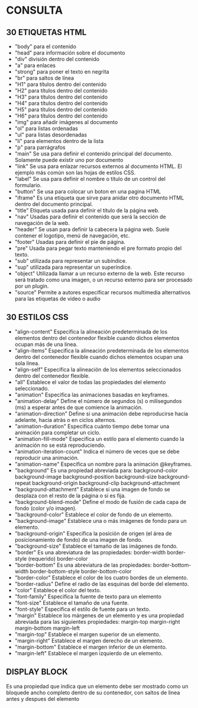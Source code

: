 # CONSULTA
## 30 ETIQUETAS HTML

- "body" para el contenido
- "head" para información sobre el documento
- "div" división dentro del contenido
- "a" para enlaces
- "strong" para poner el texto en negrita
- "br" para saltos de línea
- "H1" para títulos dentro del contenido
- "H2" para títulos dentro del contenido
- "H3" para títulos dentro del contenido
- "H4" para títulos dentro del contenido
- "H5" para títulos dentro del contenido
- "H6" para títulos dentro del contenido
- "img" para añadir imágenes al documento
- "ol" para listas ordenadas
- "ul" para listas desordenadas 
- "li" para elementos dentro de la lista
- "p" para parrágrafos
- "main" Se usa para definir el contenido principal del documento. Solamente puede existir uno por documento
- "link" Se usa para enlazar recursos externos al documento HTML. El ejemplo más común son las hojas de estilos CSS.
- "label" Se usa para definir el nombre o título de un control del formulario. 
- "button" Se usa para colocar un boton en una pagina HTML
- "iframe" Es una etiqueta que sirve para anidar otro documento HTML dentro del documento principal.
- "title" Etiqueta usada para definir el título de la página web.
- "nav" Usadas para definir el contenido que será la sección de navegación de la web.
- "header" Se usan para definir la cabecera la página web. Suele contener el logotipo, menú de navegación, etc.
- "footer" Usadas para definir el pie de página.
- "pre" Usada para pegar texto manteniendo el pre formato propio del texto.
- "sub" utilizada para representar un subíndice.
- "sup" utilizada para representar un superíndice.
- "object" Utilizada llamar a un recurso externo de la web. Este recurso será tratado como una imagen, o un recurso externo para ser procesado por un plugin.
- "source" Permite a autores especificar recursos multimedia alternativos para las etiquetas de video o audio

## 30 ESTILOS CSS

- "align-content"	Especifica la alineación predeterminada de los elementos dentro del contenedor flexible cuando dichos elementos ocupan más de una linea.
- "align-items"	Especifica la alineación predeterminada de los elementos dentro del contenedor flexible cuando dichos elementos ocupan una sola linea.
- "align-self"	Especifica la alineación de los elementos seleccionados dentro del contenedor flexible.
- "all"	Establece el valor de todas las propiedades del elemento seleccionado.
- "animation"	Especifica las animaciones basadas en keyframes.
- "animation-delay"	Define el número de segundos (s) o milisegundos (ms) a esperar antes de que comience la animación.
- "animation-direction"	Define si una animación debe reproducirse hacia adelante, hacia atrás o en ciclos alternos.
- "animation-duration"	Especifica cuánto tiempo debe tomar una animación para completar un ciclo.
- "animation-fill-mode"	Especifica un estilo para el elemento cuando la animación no se está reproduciendo.
- "animation-iteration-count"	Indica el número de veces que se debe reproducir una animación.
- "animation-name"	Especifica un nombre para la animación @keyframes.
- "background"	Es una propiedad abreviada para:
background-color
background-image
background-position
background-size
background-repeat
background-origin
background-clip
background-attachment
- "background-attachment"	Establece si una imagen de fondo se desplaza con el resto de la página o si es fija. 
- "background-blend-mode"	Define el modo de fusión de cada capa de fondo (color y/o imagen).
- "background-color"	Establece el color de fondo de un elemento.
- "background-image"	Establece una o más imágenes de fondo para un elemento.
- "background-origin"	Especifica la posición de origen (el área de posicionamiento de fondo) de una imagen de fondo.
- "background-size"	Establece el tamaño de las imágenes de fondo.
- "border"	Es una abreviatura de las propiedades:
border-width
border-style (requerido)
border-color
- "border-bottom"	Es una abreviatura de las propiedades:
border-bottom-width
border-bottom-style
border-bottom-color
- "border-color"	Establece el color de los cuatro bordes de un elemento.
- "border-radius"	Define el radio de las esquinas del borde del elemento.
- "color"	Establece el color del texto.
- "font-family"	Especifica la fuente de texto para un elemento
- "font-size"	Establece el tamaño de una fuente. 
- "font-style"	Especifica el estilo de fuente para un texto.
- "margin"	Establece los márgenes de un elemento y es una propiedad abreviada para las siguientes propiedades:
margin-top
margin-right
margin-bottom
margin-left
- "margin-top"	Establece el margen superior de un elemento. 
- "margin-right"	Establece el margen derecho de un elemento.
- "margin-bottom"	Establece el margen inferior de un elemento.
- "margin-left"	Establece el margen izquierdo de un elemento.

## DISPLAY BLOCK
Es una propiedad que indica que un elemento debe ser mostrado como un bloquede ancho completo dentro de su contenedor, con saltos de linea antes y despues del elemento


## 
